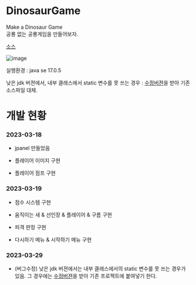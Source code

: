 # DinosaurGame
Make a Dinosaur Game<br>
공룡 없는 공룡게임을 만들어보자. 

[소스](https://github.com/logg9715/DinosaurGame/tree/master0319)


![image](https://user-images.githubusercontent.com/127168700/236478084-61bd53ce-e362-4872-af0f-b80ecff89a63.png)

실행환경 : java se 17.0.5

 낮은 jdk 버젼에서, 내부 클래스에서 static 변수를 못 쓰는 경우 : [수정버젼](GraphicsMainDraw(jdkEditVer).java)을 받아 기존 소스파일 대체. 


# 개발 현황

### 2023-03-18

- jpanel 만들었음

- 플레이어 이미지 구현

- 플레이어 점프 구현





### 2023-03-19

- 점수 시스템 구현

- 움직이는 새 & 선인장 & 플레이어 & 구름 구현

- 피격 판정 구현

- 다시하기 메뉴 & 시작하기 메뉴 구현

### 2023-03-29

- (버그수정) 낮은 jdk 버젼에서는 내부 클래스에서의 static 변수를 못 쓰는 경우가 있음. 그 경우에는 [수정버젼](GraphicsMainDraw.java)을 받아 기존 프로젝트에 붙여넣기 한다. 
